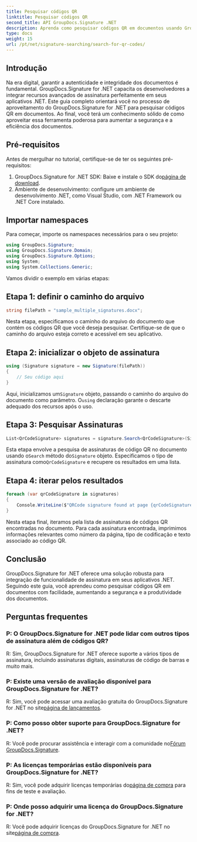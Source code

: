 ```yaml
---
title: Pesquisar códigos QR
linktitle: Pesquisar códigos QR
second_title: API GroupDocs.Signature .NET
description: Aprenda como pesquisar códigos QR em documentos usando GroupDocs.Signature for .NET. Aumente a segurança dos documentos sem esforço.
type: docs
weight: 15
url: /pt/net/signature-searching/search-for-qr-codes/
---
```

## Introdução

Na era digital, garantir a autenticidade e integridade dos documentos é fundamental. GroupDocs.Signature for .NET capacita os desenvolvedores a integrar recursos avançados de assinatura perfeitamente em seus aplicativos .NET. Este guia completo orientará você no processo de aproveitamento do GroupDocs.Signature for .NET para pesquisar códigos QR em documentos. Ao final, você terá um conhecimento sólido de como aproveitar essa ferramenta poderosa para aumentar a segurança e a eficiência dos documentos.

## Pré-requisitos

Antes de mergulhar no tutorial, certifique-se de ter os seguintes pré-requisitos:

1.  GroupDocs.Signature for .NET SDK: Baixe e instale o SDK do[página de download](https://releases.groupdocs.com/signature/net/).
2. Ambiente de desenvolvimento: configure um ambiente de desenvolvimento .NET, como Visual Studio, com .NET Framework ou .NET Core instalado.

## Importar namespaces

Para começar, importe os namespaces necessários para o seu projeto:

```csharp
using GroupDocs.Signature;
using GroupDocs.Signature.Domain;
using GroupDocs.Signature.Options;
using System;
using System.Collections.Generic;
```

Vamos dividir o exemplo em várias etapas:

## Etapa 1: definir o caminho do arquivo

```csharp
string filePath = "sample_multiple_signatures.docx";
```

Nesta etapa, especificamos o caminho do arquivo do documento que contém os códigos QR que você deseja pesquisar. Certifique-se de que o caminho do arquivo esteja correto e acessível em seu aplicativo.

## Etapa 2: inicializar o objeto de assinatura

```csharp
using (Signature signature = new Signature(filePath))
{
    // Seu código aqui
}
```

 Aqui, inicializamos um`Signature` objeto, passando o caminho do arquivo do documento como parâmetro. O`using` declaração garante o descarte adequado dos recursos após o uso.

## Etapa 3: Pesquisar Assinaturas

```csharp
List<QrCodeSignature> signatures = signature.Search<QrCodeSignature>(SignatureType.QrCode);
```

 Esta etapa envolve a pesquisa de assinaturas de código QR no documento usando o`Search` método do`Signature` objeto. Especificamos o tipo de assinatura como`QrCodeSignature` e recupere os resultados em uma lista.

## Etapa 4: iterar pelos resultados

```csharp
foreach (var qrCodeSignature in signatures)
{
    Console.WriteLine($"QRCode signature found at page {qrCodeSignature.PageNumber} with type {qrCodeSignature.EncodeType.TypeName} and text {qrCodeSignature.Text}");
}
```

Nesta etapa final, iteramos pela lista de assinaturas de códigos QR encontradas no documento. Para cada assinatura encontrada, imprimimos informações relevantes como número da página, tipo de codificação e texto associado ao código QR.

## Conclusão

GroupDocs.Signature for .NET oferece uma solução robusta para integração de funcionalidade de assinatura em seus aplicativos .NET. Seguindo este guia, você aprendeu como pesquisar códigos QR em documentos com facilidade, aumentando a segurança e a produtividade dos documentos.

## Perguntas frequentes

### P: O GroupDocs.Signature for .NET pode lidar com outros tipos de assinatura além de códigos QR?
R: Sim, GroupDocs.Signature for .NET oferece suporte a vários tipos de assinatura, incluindo assinaturas digitais, assinaturas de código de barras e muito mais.

### P: Existe uma versão de avaliação disponível para GroupDocs.Signature for .NET?
 R: Sim, você pode acessar uma avaliação gratuita do GroupDocs.Signature for .NET no site[página de lançamentos](https://releases.groupdocs.com/).

### P: Como posso obter suporte para GroupDocs.Signature for .NET?
 R: Você pode procurar assistência e interagir com a comunidade no[Fórum GroupDocs.Signature](https://forum.groupdocs.com/c/signature/13).

### P: As licenças temporárias estão disponíveis para GroupDocs.Signature for .NET?
 R: Sim, você pode adquirir licenças temporárias do[página de compra](https://purchase.groupdocs.com/temporary-license/) para fins de teste e avaliação.

### P: Onde posso adquirir uma licença do GroupDocs.Signature for .NET?
 R: Você pode adquirir licenças do GroupDocs.Signature for .NET no site[página de compra](https://purchase.groupdocs.com/buy).